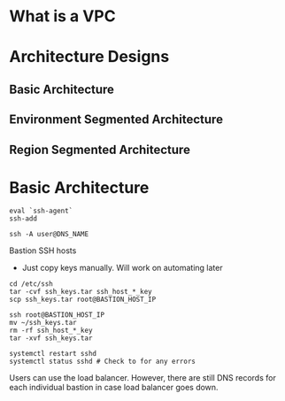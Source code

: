 # What is a VPC

# Architecture Designs

## Basic Architecture

## Environment Segmented Architecture

## Region Segmented Architecture

# Basic Architecture

```
eval `ssh-agent`
ssh-add
```

`ssh -A user@DNS_NAME`


Bastion SSH hosts
* Just copy keys manually. Will work on automating later

```
cd /etc/ssh
tar -cvf ssh_keys.tar ssh_host_*_key
scp ssh_keys.tar root@BASTION_HOST_IP

ssh root@BASTION_HOST_IP
mv ~/ssh_keys.tar
rm -rf ssh_host_*_key
tar -xvf ssh_keys.tar

systemctl restart sshd
systemctl status sshd # Check to for any errors
```
Users can use the load balancer. However, there are still DNS records for each
individual bastion in case load balancer goes down.